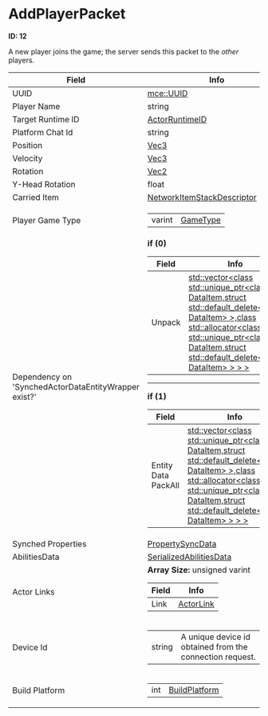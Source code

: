 # AddPlayerPacket

__ID: 12__

A new player joins the game; the server sends this packet to the *other* players.

<table><thead><tr><th>Field</th><th>Info</th></tr></thead><tbody>
<tr><td>UUID</td><td><a href="../types/mce_UUID.md">mce::UUID</a></td></tr>
<tr><td>Player Name</td><td>string</td></tr>
<tr><td>Target Runtime ID</td><td><a href="../types/ActorRuntimeID.md">ActorRuntimeID</a></td></tr>
<tr><td>Platform Chat Id</td><td>string</td></tr>
<tr><td>Position</td><td><a href="../types/Vec3.md">Vec3</a></td></tr>
<tr><td>Velocity</td><td><a href="../types/Vec3.md">Vec3</a></td></tr>
<tr><td>Rotation</td><td><a href="../types/Vec2.md">Vec2</a></td></tr>
<tr><td>Y-Head Rotation</td><td>float</td></tr>
<tr><td>Carried Item</td><td><a href="../types/NetworkItemStackDescriptor.md">NetworkItemStackDescriptor</a></td></tr>
<tr><td>Player Game Type</td><td><table><tbody><tr><td>varint</td><td><a href="../enums/GameType.md">GameType</a></td></tr></tbody></table></td></tr>
<tr><td>Dependency on 'SynchedActorDataEntityWrapper exist?'</td><td><b>if (0)</b><br>
  <table><thead><tr><th>Field</th><th>Info</th></tr></thead><tbody>
  <tr><td>Unpack</td><td><a href="../types/DataItem[].md">std::vector&lt;class std::unique_ptr&lt;class DataItem,struct std::default_delete&lt;class DataItem&gt; &gt;,class std::allocator&lt;class std::unique_ptr&lt;class DataItem,struct std::default_delete&lt;class DataItem&gt; &gt; &gt; &gt;</a></td></tr>
  </tbody></table><hr>
  <b>if (1)</b><br>
  <table><thead><tr><th>Field</th><th>Info</th></tr></thead><tbody>
  <tr><td>Entity Data PackAll</td><td><a href="../types/DataItem[].md">std::vector&lt;class std::unique_ptr&lt;class DataItem,struct std::default_delete&lt;class DataItem&gt; &gt;,class std::allocator&lt;class std::unique_ptr&lt;class DataItem,struct std::default_delete&lt;class DataItem&gt; &gt; &gt; &gt;</a></td></tr>
  </tbody></table></td></tr>
<tr><td>Synched Properties</td><td><a href="../types/PropertySyncData.md">PropertySyncData</a></td></tr>
<tr><td>AbilitiesData</td><td><a href="../types/SerializedAbilitiesData.md">SerializedAbilitiesData</a></td></tr>
<tr><td>Actor Links</td><td><b>Array Size:</b> unsigned varint
  <table><thead><tr><th>Field</th><th>Info</th></tr></thead><tbody>
  <tr><td>Link</td><td><a href="../types/ActorLink.md">ActorLink</a></td></tr>
  </tbody></table></td></tr>
<tr><td>Device Id</td><td><table><tbody><tr><td>string</td><td>A unique device id obtained from the connection request.</td></tr></tbody></table></td></tr>
<tr><td>Build Platform</td><td><table><tbody><tr><td>int</td><td><a href="../enums/BuildPlatform.md">BuildPlatform</a></td></tr></tbody></table></td></tr>
</tbody></table>